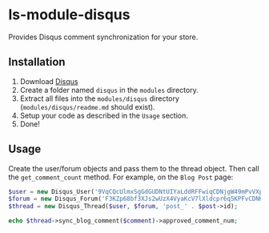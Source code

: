 # ls-module-disqus
Provides Disqus comment synchronization for your store.

## Installation
1. Download [Disqus](https://github.com/limewheel/ls-module-disqus/zipball/master)
1. Create a folder named `disqus` in the `modules` directory.
1. Extract all files into the `modules/disqus` directory (`modules/disqus/readme.md` should exist).
1. Setup your code as described in the `Usage` section.
1. Done!

## Usage
Create the user/forum objects and pass them to the thread object. Then call the `get_comment_count` method. For example, on the `Blog Post` page:

```php
$user = new Disqus_User('9VqCQcUlmxSgGdGUDNtUIYaLddRFFwiqCDNjgW49mPvVXpZpO8GypTN5fU8mTTm6');
$forum = new Disqus_Forum('F3KZp68bf3XJs2wUzX4VyaKcV7lXldcpr6q5KPFvCDNKZibOU1QekpFlzILCqo3E');
$thread = new Disqus_Thread($user, $forum, 'post_' . $post->id);

echo $thread->sync_blog_comment($comment)->approved_comment_num;
```